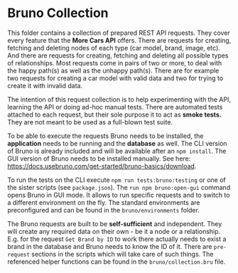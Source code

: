 # Bruno Collection

This folder contains a collection of prepared REST API requests.
They cover every feature that the **More Cars API** offers.
There are requests for creating, fetching and deleting nodes of each type (car model, brand, image, etc).
And there are requests for creating, fetching and deleting all possible types of relationships.
Most requests come in pairs of two or more, to deal with the happy path(s) as well as the unhappy path(s).
There are for example two requests for creating a car model with valid data
and two for trying to create it with invalid data.

The intention of this request collection is to help experimenting with the API,
learning the API or doing ad-hoc manual tests.
There are automated tests attached to each request,
but their sole purpose it to act as **smoke tests.**
They are not meant to be used as a full-blown test suite.

To be able to execute the requests Bruno needs to be installed,
the **application** needs to be running and the **database** as well.
The CLI version of Bruno is already included and will be available after an `npm install`.
The GUI version of Bruno needs to be installed manually.
See here: https://docs.usebruno.com/get-started/bruno-basics/download.

To run the tests on the CLI execute `npm run tests:bruno:testing` or one of the sister scripts (see `package.json`).
The `run npm bruno:open-gui` command opens Bruno in GUI mode.
It allows to run specific requests and to switch to a different environment on the fly.
The standard environments are preconfigured and can be found in the `bruno/environments` folder.

The Bruno requests are built to be **self-sufficient** and independent.
They will create any required data on their own - be it a node or a relationship.
E.g. for the request `Get Brand by ID` to work there actually needs to exist
a brand in the database and Bruno needs to know the ID of it.
There are `pre-request` sections in the scripts which will take care of such things.
The referenced helper functions can be found in the `bruno/collection.bru` file.
